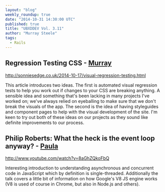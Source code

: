```yaml
---
layout: "blog"
weekly_roundup: true
date: "2014-10-31 14:30:00 UTC"
published: true
title: "UBXDDEV Vol. 3.11"
author: "Murray Steele"
tags:
  - Rails
---
```


## Regression Testing CSS - [Murray](http://www.unboxedconsulting.com/people/murray-steele)

http://sonniesedge.co.uk/2014-10-17/visual-regression-testing.html

This article introduces two ideas.  The first is automated visual regression tests to help you work out if changes to your CSS are breaking anything.  A sensible idea and something that's been lacking in many projects I've worked on; we've always relied on eyeballing to make sure that we don't break the visuals of the app.  The second is the idea of having styleguides and component pages to help with the visual development of the site.  I'm keen to try out both of these ideas on our projects as they sound like definite improvements to our process.

## Philip Roberts: What the heck is the event loop anyway? - [Paula](http://www.unboxedconsulting.com/people/paula-stepinska)

http://www.youtube.com/watch?v=8aGhZQkoFbQ

Interesting introduction to understanding asynchronous and concurrent code in JavaScript which by definition is single-threaded.  Additionally the talk covers a little bit of information on how Google's V8 JS engine works (V8 is used of course in Chrome, but also in Node.js and others).

